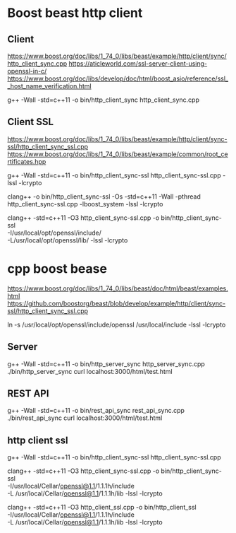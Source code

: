# Boost beast http client

## Client
https://www.boost.org/doc/libs/1_74_0/libs/beast/example/http/client/sync/http_client_sync.cpp
https://aticleworld.com/ssl-server-client-using-openssl-in-c/
https://www.boost.org/doc/libs/develop/doc/html/boost_asio/reference/ssl__host_name_verification.html

g++ -Wall -std=c++11 -o bin/http_client_sync http_client_sync.cpp

## Client SSL
https://www.boost.org/doc/libs/1_74_0/libs/beast/example/http/client/sync-ssl/http_client_sync_ssl.cpp
https://www.boost.org/doc/libs/1_74_0/libs/beast/example/common/root_certificates.hpp

g++ -Wall -std=c++11 -o bin/http_client_sync-ssl http_client_sync-ssl.cpp -lssl -lcrypto

clang++ -o bin/http_client_sync-ssl -Os -std=c++11 -Wall -pthread http_client_sync-ssl.cpp -lboost_system -lssl -lcrypto

clang++ -std=c++11 -O3 http_client_sync-ssl.cpp -o bin/http_client_sync-ssl \
          -I/usr/local/opt/openssl/include/ \
          -L/usr/local/opt/openssl/lib/ -lssl -lcrypto
# cpp boost bease

https://www.boost.org/doc/libs/1_74_0/libs/beast/doc/html/beast/examples.html
https://github.com/boostorg/beast/blob/develop/example/http/client/sync-ssl/http_client_sync_ssl.cpp


ln -s /usr/local/opt/openssl/include/openssl /usr/local/include
-lssl -lcrypto

## Server
g++ -Wall -std=c++11 -o bin/http_server_sync http_server_sync.cpp
./bin/http_server_sync
curl localhost:3000/html/test.html

## REST API

g++ -Wall -std=c++11 -o bin/rest_api_sync rest_api_sync.cpp
./bin/rest_api_sync
curl localhost:3000/html/test.html

## http client ssl

g++ -Wall -std=c++11 -o bin/http_client_sync-ssl http_client_sync-ssl.cpp

clang++ -std=c++11 -O3 http_client_sync-ssl.cpp -o bin/http_client_sync-ssl \
          -I/usr/local/Cellar/openssl@1.1/1.1.1h/include \
          -L /usr/local/Cellar/openssl@1.1/1.1.1h/lib -lssl -lcrypto

clang++ -std=c++11 -O3 http_client_ssl.cpp -o bin/http_client_ssl \
          -I/usr/local/Cellar/openssl@1.1/1.1.1h/include \
          -L /usr/local/Cellar/openssl@1.1/1.1.1h/lib -lssl -lcrypto